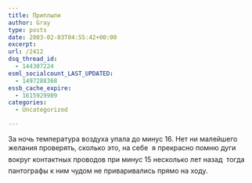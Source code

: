 ```yaml
---
title: Приплыли
author: Gray
type: posts
date: 2003-02-03T04:55:42+00:00
excerpt:
url: /2412
dsq_thread_id:
  - 144307224
esml_socialcount_LAST_UPDATED:
  - 1497288368
essb_cache_expire:
  - 1615929909
categories:
  - Uncategorized

---
```








За ночь температура воздуха упала до минус 16. Нет ни малейшего желания проверять, сколько это, на себе&nbsp;&#151; я&nbsp;прекрасно помню дуги вокруг контактных проводов при минус 15&nbsp;несколько лет назад&nbsp;&#151; тогда пантографы к&nbsp;ним чудом не приваривались прямо на ходу.